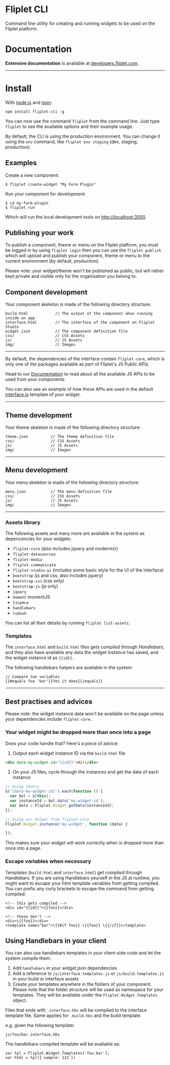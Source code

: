 # Fliplet CLI
Command line utility for creating and running widgets to be used on the Fliplet platform.

# Documentation

**Extensive documentation** is available at [developers.fliplet.com](http://developers.fliplet.com).

---

# Install
With [node.js](http://nodejs.org/) and [npm](http://github.com/isaacs/npm):

```
npm install fliplet-cli -g
```

You can now use the command `fliplet` from the command line. Just type `fliplet` to see the available options and their example usage.

By default, the CLI is using the production environment. You can change it using the `env` command, like `fliplet env staging` (dev, staging, production).

## Examples

Create a new component:

```
$ fliplet create-widget "My Form Plugin"
```

Run your component for development:

```
$ cd my-form-plugin
$ fliplet run
```

Which will run the local development tools on [http://localhost:3000](http://localhost:3000).

## Publishing your work

To publish a component, theme or menu on the Fliplet platform, you must be logged in by using `fliplet login` then you can use the `fliplet publish` which will upload and publish your component, theme or menu to the current environment (by default, production).

Please note: your widget/theme won't be published as public, but will rather kept private and visible only for the organisation you belong to.


## Component development

Your component skeleton is made of the following directory structure:

```
build.html            // The output of the component when running inside an app
interface.html        // The interface of the component on Fliplet Studio
widget.json           // The component definition file
css/                  // CSS Assets
js/                   // JS Assets
img/                  // Images
```

---

By default, the dependencies of the interface contain `fliplet-core`, which is only one of the packages available as part of Fliplet's JS Public APIs.

Head to our [Documentation](http://developers.fliplet.com/) to read about all the available JS APIs to be used from your components.

You can also see an example of how those APIs are used in the default [interface.js](https://github.com/Fliplet/fliplet-cli/blob/master/widget-template/js/interface.js) template of your widget.

---

## Theme development

Your theme skeleton is made of the following directory structure:

```
theme.json          // The theme definition file
css/                // CSS Assets
js/                 // JS Assets
img/                // Images
```

---

## Menu development

Your menu skeleton is made of the following directory structure:

```
menu.json           // The menu definition file
css/                // CSS Assets
js/                 // JS Assets
img/                // Images
```

---

### Assets library

The following assets and many more are available in the system as depencencies for your widgets:

- `fliplet-core` (also includes jquery and modernizr)
- `fliplet-datasources`
- `fliplet-media`
- `fliplet-communicate`
- `fliplet-studio-ui` (includes some basic style for the UI of the interface)
- `bootstrap` (js and css; also includes jquery)
- `bootstrap-css` (css only)
- `bootstrap-js` (js only)
- `jquery`
- `moment` momentJS
- `tinymce`
- `handlebars`
- `lodash`

You can list all their details by running `fliplet list-assets`.

### Templates

The `interface.html` and `build.html` files gets compiled through *Handlebars*, and they also have available any data the widget instance has saved, and the widget instance id as `{{id}}`.

The following handlebars helpers are available in the system:

```
// Compare two variables
{{#equals foo 'bar'}}Yes it does{{/equals}}
```

---

## Best practises and advices

Please note: the widget instance data won't be available on the page unless your dependencies include `fliplet-core`.

### Your widget might be dropped more than once into a page

Does your code handle that? Here's a piece of advice:

1. Output each widget instance ID via the `build.html` file

```html
<div data-my-widget-id="{{id}}">Hi!</div>
```

2. On your JS files, cycle through the instances and get the data of each instance

```js
// Using jQuery
$('[data-my-widget-id]').each(function () {
  var $el = $(this);
  var instanceId = $el.data('my-widget-id');
  var data = Fliplet.Widget.getData(instanceId);
});

// Using our helper from fliplet-core
Fliplet.Widget.instance('my-widget', function (data) {

});
```

This makes sure your widget will work correctly when is dropped more than once into a page.

### Escape variables when necessary

Templates (`build.html` and `interface.html`) get compiled through Handlebars. If you are using Handlebars yourself in the JS at runtime, you might want to escape your html template variables from getting compiled. You can prefix any curly brackets to escape the command from getting compiled:

```
<!-- this gets compiled -->
<div id="{{id}}">{{foo}}</div>

<!-- these don't -->
<div>\{{foo}}</div>
<template name="bar">\{{#if foo}} \{{foo}} \{{/if}}</template>
```

## Using Handlebars in your client

You can also use handlebars templates in your client-side code and let the system compile them.

1. Add `handlebars` in your widget.json dependencies
2. Add a reference to `js/interface.templates.js` or `js/build.templates.js` in your build or interface assets
3. Create your templates anywhere in the folders of your component. Please note that the folder structure will be used as namespace for your templates. They will be available under the `Fliplet.Widget.Templates` object.

Files that ends with `.interface.hbs` will be compiled to the interface template file. Same applies for `.build.hbs` and the build template.

e.g. given the following template:

```
js/foo/bar.interface.hbs
```

The handlebars-compiled template will be available as:

```
var tpl = Fliplet.Widget.Templates['foo.bar'];
var html = tpl({ sample: 123 })
```
